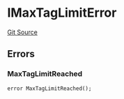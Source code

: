 # IMaxTagLimitError
[Git Source](https://github.com/thrackle-io/tron/blob/95d06c720440790216a49a5a69a0411b6dfc3f0f/src/common/IErrors.sol)


## Errors
### MaxTagLimitReached

```solidity
error MaxTagLimitReached();
```

